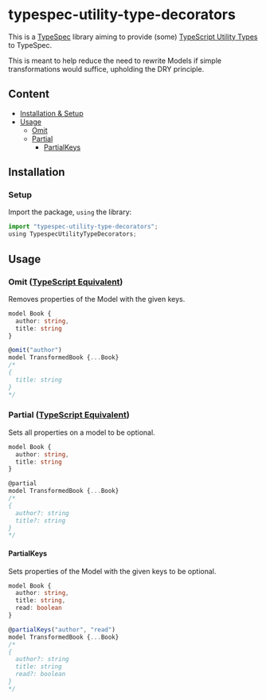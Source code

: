 # typespec-utility-type-decorators

This is a [TypeSpec](https://typespec.io) library aiming to provide
(some) [TypeScript Utility Types](https://www.typescriptlang.org/docs/handbook/utility-types.htm)
to TypeSpec.

This is meant to help reduce the need to rewrite Models if simple transformations
would suffice, upholding the DRY principle.

## Content
- [Installation & Setup](#installation)
- [Usage](#usage)
  - [Omit](#omit)
  - [Partial](#partial)
    - [PartialKeys](#partialkeys)

## Installation


### Setup
Import the package, `using` the library:
```ts
import "typespec-utility-type-decorators";
using TypespecUtilityTypeDecorators;
```

## Usage

### Omit ([TypeScript Equivalent](https://www.typescriptlang.org/docs/handbook/utility-types.html#omittype-keys))
Removes properties of the Model with the given keys.
```ts
model Book {
  author: string,
  title: string
}

@omit("author")
model TransformedBook {...Book}
/*
{
  title: string
}
*/
```

### Partial ([TypeScript Equivalent](https://www.typescriptlang.org/docs/handbook/utility-types.html#partialtype))
Sets all properties on a model to be optional.
```ts
model Book {
  author: string,
  title: string
}

@partial
model TransformedBook {...Book}
/*
{
  author?: string
  title?: string
}
*/
```

#### PartialKeys
Sets properties of the Model with the given keys to be optional.
```ts
model Book {
  author: string,
  title: string,
  read: boolean
}

@partialKeys("author", "read")
model TransformedBook {...Book}
/*
{
  author?: string
  title: string
  read?: boolean
}
*/
```